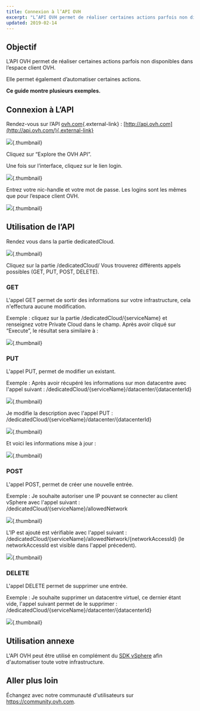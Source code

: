 ```yaml
---
title: Connexion à l’API OVH
excerpt: "L’API OVH permet de réaliser certaines actions parfois non disponibles dans l’espace client OVH"
updated: 2019-02-14
---
```


## Objectif

L’API OVH permet de réaliser certaines actions parfois non disponibles dans l’espace client OVH.

Elle permet également d’automatiser certaines actions.

**Ce guide montre plusieurs exemples.**

## Connexion à L’API

Rendez-vous sur l’API [ovh.com](http://ovh.com){.external-link} : [http://api.ovh.com](http://api.ovh.com/){.external-link}

![](images/connection_api_1.jpg){.thumbnail}

Cliquez sur “Explore the OVH API”.

Une fois sur l’interface, cliquez sur le lien login.

![](images/connection_api_login.jpg){.thumbnail}

Entrez votre nic-handle et votre mot de passe. Les logins sont les mêmes que pour l’espace client OVH.

![](images/connection_api_log.jpg){.thumbnail}

## Utilisation de l’API

Rendez vous dans la partie dedicatedCloud.

![](images/connection_api_example.jpg){.thumbnail}

Cliquez sur la partie /dedicatedCloud/ Vous trouverez différents appels possibles (GET, PUT, POST, DELETE).

### GET

L'appel GET permet de sortir des informations sur votre infrastructure, cela n'effectura aucune modification.

Exemple : cliquez sur la partie /dedicatedCloud/{serviceName} et renseignez votre Private Cloud dans le champ. Après avoir cliqué sur “Execute”, le résultat sera similaire à :

![](images/api.jpg){.thumbnail}

### PUT

L'appel PUT, permet de modifier un existant.

Exemple : Après avoir récupéré les informations sur mon datacentre avec l'appel suivant : /dedicatedCloud/{serviceName}/datacenter/{datacenterId}

![](images/retrieve_infos.PNG){.thumbnail}

Je modifie la description avec l'appel PUT : /dedicatedCloud/{serviceName}/datacenter/{datacenterId}

![](images/command_put.PNG){.thumbnail}

Et voici les informations mise à jour :

![](images/dc_after_put.PNG){.thumbnail}

### POST

L'appel POST, permet de créer une nouvelle entrée.

Exemple : Je souhaite autoriser une IP pouvant se connecter au client vSphere avec l'appel suivant : /dedicatedCloud/{serviceName}/allowedNetwork

![](images/access_ip.PNG){.thumbnail}

L'IP est ajouté est vérifiable avec l'appel suivant : /dedicatedCloud/{serviceName}/allowedNetwork/{networkAccessId} (le networkAccessId est visible dans l'appel précedent).

![](images/access_ip_show.PNG){.thumbnail}

### DELETE

L'appel DELETE permet de supprimer une entrée.

Exemple : Je souhaite supprimer un datacentre virtuel, ce dernier étant vide, l'appel suivant permet de le supprimer : /dedicatedCloud/{serviceName}/datacenter/{datacenterId}

![](images/delete_datacenter.PNG){.thumbnail}

## Utilisation annexe

L'API OVH peut être utilisé en complément du [SDK vSphere](https://pccdocs.ovh.net/display/VS/Installation+VMware+API+Perl) afin d'automatiser toute votre infrastructure.

## Aller plus loin

Échangez avec notre communauté d'utilisateurs sur <https://community.ovh.com>.